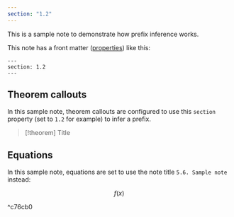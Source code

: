 ```yaml
---
section: "1.2"
---
```

This is a sample note to demonstrate how prefix inference works.

This note has a front matter ([properties](https://help.obsidian.md/Editing+and+formatting/Properties)) like this:

```
---
section: 1.2
---
```

## Theorem callouts

In this sample note, theorem callouts are configured to use this `section` property (set to `1.2` for example) to infer a prefix.

> [!theorem] Title

## Equations

In this sample note, equations are set to use the note title `5.6. Sample note` instead:

$$
f(x)
$$

^c76cb0
